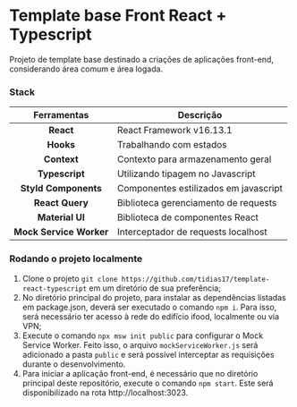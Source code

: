 # Template base Front React + Typescript

Projeto de template base destinado a criações de aplicações front-end, considerando área comum e área logada.

### Stack

|       Ferramentas       | Descrição                             |
| :---------------------: | ------------------------------------- |
|        **React**        | React Framework v16.13.1              |
|        **Hooks**        | Trabalhando com estados               |
|       **Context**       | Contexto para armazenamento geral     |
|      **Typescript**     | Utilizando tipagem no Javascript      |
|  **Styld Components**   | Componentes estilizados em javascript |
|     **React Query**     | Biblioteca gerenciamento de requests  |
|     **Material UI**     | Biblioteca de componentes React       |
| **Mock Service Worker** | Interceptador de requests localhost   |

### Rodando o projeto localmente

1. Clone o projeto `git clone https://github.com/tidias17/template-react-typescript` em um diretório de sua preferência;
2. No diretório principal do projeto, para instalar as dependências listadas em package.json, deverá ser executado o comando `npm i`. Para isso, será necessário ter acesso à rede do edifício ifood, localmente ou via VPN;
3. Execute o comando `npx msw init public` para configurar o Mock Service Worker. Feito isso, o arquivo `mockServiceWorker.js` será adicionado a pasta `public` e será possível interceptar as requisições durante o desenvolvimento.
4. Para iniciar a aplicação front-end, é necessário que no diretório principal deste repositório, execute o comando `npm start`. Este será disponibilizado na rota http://localhost:3023.